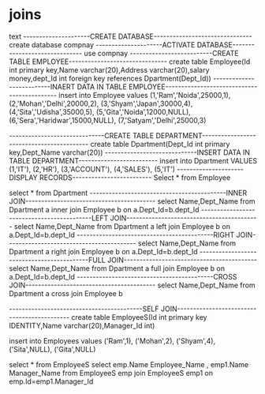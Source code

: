 # joins
text
---------------------CREATE DATABASE-------------------------------
create database compnay
---------------------ACTIVATE DATABASE------------------------------
use compnay
--------------------------CREATE TABLE EMPLOYEE-------------------------------
create table Employee(Id int primary key,Name varchar(20),Address varchar(20),salary money,dept_Id
int foreign key references Dpartment(Dept_Id))
--------------------------INAERT DATA IN TABLE EMPLOYEE--------------------------------------------
insert into Employee values
(1,'Ram','Noida',25000,1),
(2,'Mohan','Delhi',20000,2),
(3,'Shyam','Japan',30000,4),
(4,'Sita','Udisha',35000,5),
(5,'Gita','Noida',12000,NULL),
(6,'Sera','Haridwar',15000,NULL),
(7,'Satyam','Delhi',25000,3)

------------------------------CREATE TABLE DEPARTMENT------------------------------------------
create table Dpartment(Dept_Id int primary key,Dept_Name varchar(20))
-----------------------------INSERT DATA IN TABLE DEPARTMENT-------------------------
insert into Dpartment VALUES
(1,'IT'),
(2,'HR'),
(3,'ACCOUNT'),
(4,'SALES'),
(5,'IT')
---------------------DISPLAY RECORDS-------------------------
Select * from Employee

select * from Dpartment
-------------------------------------------INNER JOIN-----------------------------------------
select Name,Dept_Name from Dpartment a inner join Employee b on a.Dept_Id=b.dept_Id
-------------------------------------------LEFT JOIN------------------------------------------
select Name,Dept_Name from Dpartment a left join Employee b on a.Dept_Id=b.dept_Id
-------------------------------------------RIGHT JOIN-----------------------------------------
select Name,Dept_Name from Dpartment a right join Employee b on a.Dept_Id=b.dept_Id
-------------------------------------------FULL JOIN------------------------------------------
select Name,Dept_Name from Dpartment a full join Employee b on a.Dept_Id=b.dept_Id
-------------------------------------------CROSS JOIN-----------------------------------------
select Name,Dept_Name from Dpartment a cross join Employee b 

------------------------------------------SELF JOIN--------------------------------------------
create table EmployeeS(Id int primary key IDENTITY,Name varchar(20),Manager_Id
int)

insert into Employees values
('Ram',1),
('Mohan',2),
('Shyam',4),
('Sita',NULL),
('Gita',NULL)

select * from EmployeeS
select emp.Name Employee_Name , emp1.Name Manager_Name from EmployeeS emp  join EmployeeS emp1  on emp.Id=emp1.Manager_Id






























